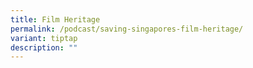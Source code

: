 ```yaml
---
title: Film Heritage
permalink: /podcast/saving-singapores-film-heritage/
variant: tiptap
description: ""
---
```


